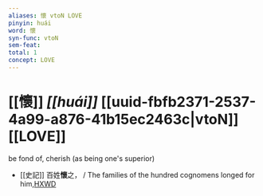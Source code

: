 ```yaml
---
aliases: 懷 vtoN LOVE
pinyin: huái
word: 懷
syn-func: vtoN
sem-feat: 
total: 1
concept: LOVE 
---
```

# [[懷]] *[[huái]]*  [[uuid-fbfb2371-2537-4a99-a876-41b15ec2463c|vtoN]] [[LOVE]]
be fond of, cherish (as being one's superior)
 - [[史記]] 百姓**懷**之， / The families of the hundred cognomens longed for him,[HXWD](https://hxwd.org/textview.html?location=KR2a0001_tls_004-105a.21)